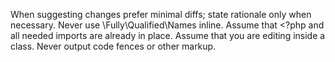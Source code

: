 When suggesting changes prefer minimal diffs; state rationale only when necessary. Never use \Fully\Qualified\Names inline. Assume that <?php and all needed imports are already in place. Assume that you are editing inside a class. Never output code fences or other markup.
